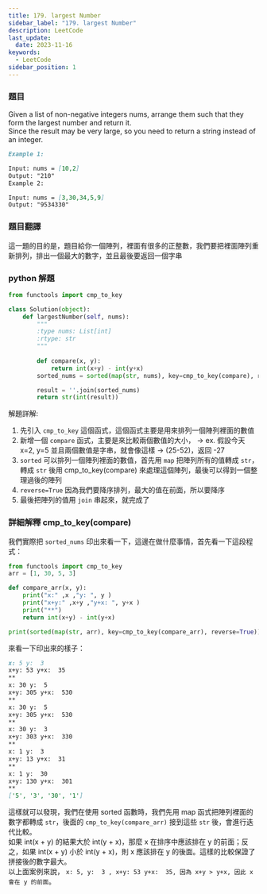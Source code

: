 ```yaml
---
title: 179. largest Number
sidebar_label: "179. largest Number"
description: LeetCode
last_update:
  date: 2023-11-16
keywords:
  - LeetCode  
sidebar_position: 1
---
```


### 題目

Given a list of non-negative integers nums, arrange them such that they form the largest number and return it.   
Since the result may be very large, so you need to return a string instead of an integer.  

```md
Example 1:

Input: nums = [10,2]
Output: "210"
Example 2:

Input: nums = [3,30,34,5,9]
Output: "9534330"
```

### 題目翻譯

這一題的目的是，題目給你一個陣列，裡面有很多的正整數，我們要把裡面陣列重新排列，排出一個最大的數字，並且最後要返回一個字串

### python 解題

```py
from functools import cmp_to_key

class Solution(object):
    def largestNumber(self, nums):
        """
        :type nums: List[int]
        :rtype: str
        """
        
        def compare(x, y):
            return int(x+y) - int(y+x)
        sorted_nums = sorted(map(str, nums), key=cmp_to_key(compare), reverse=True)

        result = ''.join(sorted_nums)
        return str(int(result))
```

解題詳解:
1. 先引入 `cmp_to_key` 這個函式，這個函式主要是用來排列一個陣列裡面的數值
2. 新增一個 `compare` 函式，主要是來比較兩個數值的大小， -> ex. 假設今天 x=2, y=5 並且兩個數值是字串，就會像這樣 -> (25-52)，返回 -27
3. `sorted` 可以排列一個陣列裡面的數值，首先用 `map` 把陣列所有的值轉成 `str`，轉成 `str` 後用 cmp_to_key(compare) 來處理這個陣列，最後可以得到一個整理過後的陣列
4. `reverse=True` 因為我們要降序排列，最大的值在前面，所以要降序
5. 最後把陣列的值用 `join` 串起來，就完成了


### 詳細解釋 cmp_to_key(compare)

我們實際把 `sorted_nums` 印出來看一下，這邊在做什麼事情，首先看一下這段程式：
```py
from functools import cmp_to_key
arr = [1, 30, 5, 3]

def compare_arr(x, y):
    print("x:" ,x ,"y: ", y )
    print("x+y:" ,x+y ,"y+x: ", y+x )
    print("**")
    return int(x+y) - int(y+x) 

print(sorted(map(str, arr), key=cmp_to_key(compare_arr), reverse=True))
```

來看一下印出來的樣子：
```md
x: 5 y:  3
x+y: 53 y+x:  35
**
x: 30 y:  5
x+y: 305 y+x:  530
**
x: 30 y:  5
x+y: 305 y+x:  530
**
x: 30 y:  3
x+y: 303 y+x:  330
**
x: 1 y:  3
x+y: 13 y+x:  31
**
x: 1 y:  30
x+y: 130 y+x:  301
**
['5', '3', '30', '1']
```

這樣就可以發現，我們在使用 sorted 函數時，我們先用 map 函式把陣列裡面的數字都轉成 `str`，後面的 `cmp_to_key(compare_arr)` 接到這些 `str` 後，會進行迭代比較。  
如果 int(x + y) 的結果大於 int(y + x)，那麼 x 在排序中應該排在 y 的前面；反之，如果 int(x + y) 小於 int(y + x)，則 x 應該排在 y 的後面。這樣的比較保證了拼接後的數字最大。   
以上面案例來說， `x: 5, y:  3 , x+y: 53 y+x:  35, 因為 x+y > y+x, 因此 x 會在 y 的前面`。







